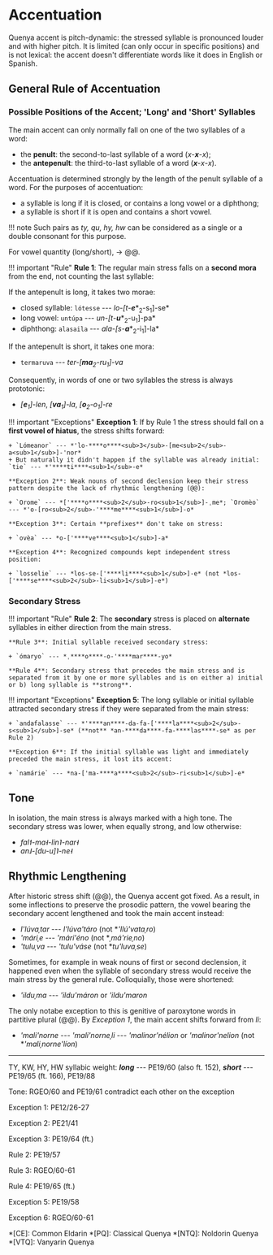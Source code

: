 # Accentuation

Quenya accent is pitch-dynamic: the stressed syllable is pronounced louder and with higher pitch. It is limited (can only occur in specific positions) and is not lexical: the accent doesn't differentiate words like it does in English or Spanish.

## General Rule of Accentuation

### Possible Positions of the Accent; 'Long' and 'Short' Syllables

The main accent can only normally fall on one of the two syllables of a word:

+ the **penult**: the second-to-last syllable of a word (*x*-***x***-*x*);
+ the **antepenult**: the third-to-last syllable of a word (***x***-*x*-*x*).

Accentuation is determined strongly by the length of the penult syllable of a word. For the purposes of accentuation:

+ a syllable is long if it is closed, or contains a long vowel or a diphthong;
+ a syllable is short if it is open and contains a short vowel.

!!! note
	Such pairs as *ty, qu, hy, hw* can be considered as a single or a double consonant for this purpose.

For vowel quantity (long/short), &rarr; @@.

!!! important "Rule"
	**Rule 1**: The regular main stress falls on a **second mora** from the end, not counting the last syllable:
	
If the antepenult is long, it takes two morae:

+ closed syllable: `lótesse` --- *lo-[t*-***e****<sub>2</sub>-s<sub>1</sub>]-se*
+ long vowel: `untúpa` --- *un-[t*-***u****<sub>2</sub>-u<sub>1</sub>]-pa*
+ diphthong: `alasaila` --- *ala-[s*-***a****<sub>2</sub>-i<sub>1</sub>]-la*

If the antepenult is short, it takes one mora:

+ `termaruva` --- *ter-[****ma****<sub>2</sub>-ru<sub>1</sub>]-va*

Consequently, in words of one or two syllables the stress is always prototonic:

+ *[****e****<sub>1</sub>]-len*, *[****va****<sub>1</sub>]-la*, *[****o****<sub>2</sub>-o<sub>1</sub>]-re*

!!! important "Exceptions"
	**Exception 1**: If by Rule 1 the stress should fall on a **first vowel of hiatus**, the stress shifts forward:
	
	+ `Lómeanor` --- *'lo-****o****<sub>3</sub>-[me<sub>2</sub>-a<sub>1</sub>]-'nor*
	+ But naturally it didn't happen if the syllable was already initial: `tie` --- *'****ti****<sub>1</sub>-e*
	
	**Exception 2**: Weak nouns of second declension keep their stress pattern despite the lack of rhythmic lengthening (@@):
	
	+ `Orome` --- *['****o****<sub>2</sub>-ro<sub>1</sub>]-ˌme*; `Oromèo` --- *'o-[ro<sub>2</sub>-'****me****<sub>1</sub>]-o*
	
	**Exception 3**: Certain **prefixes** don't take on stress:
	
	+ `ovèa` --- *o-['****ve****<sub>1</sub>]-a*
	
	**Exception 4**: Recognized compounds kept independent stress position:
	
	+ `losselie` --- *los-se-['****li****<sub>1</sub>]-e* (not *los-['****se****<sub>2</sub>-li<sub>1</sub>]-e*)

### Secondary Stress

!!! important "Rule"
	**Rule 2**: The **secondary** stress is placed on **alternate** syllables in either direction from the main stress.
	
	**Rule 3**: Initial syllable received secondary stress:
	
	+ `ómaryo` --- *ˌ****o****-o-'****mar****-yo*
	
	**Rule 4**: Secondary stress that precedes the main stress and is separated from it by one or more syllables and is on either a) initial or b) long syllable is **strong**.
	
!!! important "Exceptions"
	**Exception 5**: The long syllable or initial syllable attracted secondary stress if they were separated from the main stress:
	
	+ `andafalasse` --- *'****an****-da-fa-['****la****<sub>2</sub>-s<sub>1</sub>]-se* (**not** *an-****da****-fa-****las****-se* as per Rule 2)
	
	**Exception 6**: If the initial syllable was light and immediately preceded the main stress, it lost its accent:
	
	+ `namárie` --- *na-['ma-****a****<sub>2</sub>-ri<sub>1</sub>]-e*

## Tone

In isolation, the main stress is always marked with a high tone. The secondary stress was lower, when equally strong, and low otherwise:

+ *fal˦-ma˧-lin˥-nar˧*
+ *an˩-[du-u]˥-ne˧*

## Rhythmic Lengthening

After historic stress shift (@@), the Quenya accent got fixed. As a result, in some inflections to preserve the prosodic pattern, the vowel bearing the secondary accent lengthened and took the main accent instead:

+ *I'lúvaˌtar --- I'lúva'táro* (not \**'Ilú'vataˌro*)
+ *'máriˌe --- 'mári'éno* (not \**ˌmá'rieˌno*)
+ *'tuluˌva --- 'tulu'váse* (not \**tu'luvaˌse*)

Sometimes, for example in weak nouns of first or second declension, it happened even when the syllable of secondary stress would receive the main stress by the general rule. Colloquially, those were shortened:

+ *'ilduˌma --- 'ildu'máron* or *'ildu'maron*

The only notabe exception to this is genitive of paroxytone words in partitive plural (@@). By *Exception 1*, the main accent shifts forward from *li*:

+ *'mali'norne --- 'mali'norneˌli --- 'malinor'nélion* or *'malinor'nelion* (not \**'maliˌnorne'líon*)

----
TY, KW, HY, HW syllabic weight: ***long*** --- PE19/60 (also ft. 152), ***short*** --- PE19/65 (ft. 166), PE19/88

Tone: RGEO/60 and PE19/61 contradict each other on the exception

Exception 1: PE12/26-27

Exception 2: PE21/41

Exception 3: PE19/64 (ft.)

Rule 2: PE19/57

Rule 3: RGEO/60-61

Rule 4: PE19/65 (ft.)

Exception 5: PE19/58

Exception 6: RGEO/60-61

*[CE]: Common Eldarin
*[PQ]: Classical Quenya
*[NTQ]: Noldorin Quenya
*[VTQ]: Vanyarin Quenya